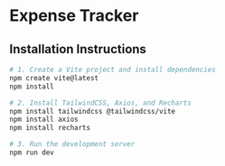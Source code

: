 # Expense Tracker 

## Installation Instructions

```bash
# 1. Create a Vite project and install dependencies
npm create vite@latest
npm install

# 2. Install TailwindCSS, Axios, and Recharts
npm install tailwindcss @tailwindcss/vite
npm install axios
npm install recharts

# 3. Run the development server
npm run dev
